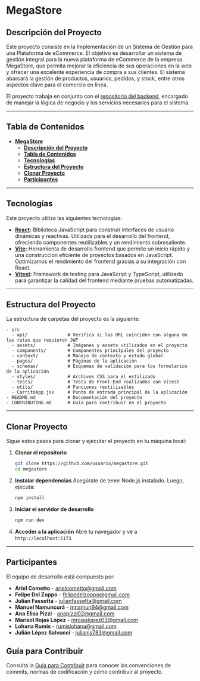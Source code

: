 # **MegaStore**

## **Descripción del Proyecto**
Este proyecto consiste en la Implementación de un Sistema de Gestión para una Plataforma de eCommerce. El objetivo es desarrollar un sistema de gestión integral para la nueva plataforma de eCommerce de la empresa MegaStore, que permita mejorar la eficiencia de sus operaciones en la web y ofrecer una excelente experiencia de compra a sus clientes. El sistema abarcará la gestión de productos, usuarios, pedidos, y stock, entre otros aspectos clave para el comercio en línea.

El proyecto trabaja en conjunto con el [repositorio del backend](https://github.com/usuario/megastore-backend), encargado de manejar la lógica de negocio y los servicios necesarios para el sistema.

---

## **Tabla de Contenidos**
- [**MegaStore**](#megastore)
  - [**Descripción del Proyecto**](#descripción-del-proyecto)
  - [**Tabla de Contenidos**](#tabla-de-contenidos)
  - [**Tecnologías**](#tecnologías)
  - [**Estructura del Proyecto**](#estructura-del-proyecto)
  - [**Clonar Proyecto**](#clonar-proyecto)
  - [**Participantes**](#participantes)

---

## **Tecnologías**

Este proyecto utiliza las siguientes tecnologías:

- **[React](https://react.dev/):** Biblioteca JavaScript para construir interfaces de usuario dinámicas y reactivas. Utilizada para el desarrollo del frontend, ofreciendo componentes reutilizables y un rendimiento sobresaliente.
- **[Vite](https://vitejs.dev/):** Herramienta de desarrollo frontend que permite un inicio rápido y una construcción eficiente de proyectos basados en JavaScript. Optimizamos el rendimiento del frontend gracias a su integración con React.
- **[Vitest](https://vitest.dev/):** Framework de testing para JavaScript y TypeScript, utilizado para garantizar la calidad del frontend mediante pruebas automatizadas.

---

## **Estructura del Proyecto**

La estructura de carpetas del proyecto es la siguiente:

```plaintext
- src
  - api/               # Verifica si las URL coinciden con alguna de las rutas que requieren JWT
  - assets/            # Imágenes y assets utilizados en el proyecto
  - components/        # Componentes principales del proyecto
  - context/           # Manejo de contexto y estado global
  - pages/             # Páginas de la aplicación
  - schemas/           # Esquemas de validación para los formularios de la aplicación
  - styles/            # Archivos CSS para el estilizado
  - tests/             # Tests de Front-End realizados con Vitest
  - utils/             # Funciones reutilizables
  - CarritoApp.jsx     # Punto de entrada principal de la aplicación
- README.md            # Documentación del proyecto
- CONTRIBUTING.md      # Guía para contribuir en el proyecto
```

---

## **Clonar Proyecto**

Sigue estos pasos para clonar y ejecutar el proyecto en tu máquina local:

1. **Clonar el repositorio**
   ```bash
   git clone https://github.com/usuario/megastore.git
   cd megastore
   ```

2. **Instalar dependencias**
   Asegúrate de tener Node.js instalado. Luego, ejecuta:
   ```bash
   npm install
   ```

3. **Iniciar el servidor de desarrollo**
   ```bash
   npm run dev
   ```

4. **Acceder a la aplicación**
   Abre tu navegador y ve a `http://localhost:5173`.

---

## **Participantes**

El equipo de desarrollo está compuesto por:

- **Ariel Cometto** - [arielcometto@gmail.com](mailto:arielcometto@gmail.com)
- **Felipe Del Zoppo** - [felipedelzoppo@gmail.com](mailto:felipedelzoppo@gmail.com)
- **Julian Fassetta** - [julianfassetta@gmail.com](mailto:julianfassetta@gmail.com)
- **Manuel Namuncurá** - [mnamun94@gmail.com](mailto:mnamun94@gmail.com)
- **Ana Elisa Pizzi** - [anapizzi02@gmail.com](mailto:anapizzi02@gmail.com)
- **Marisol Rojas López** - [mrojaslopez03@gmail.com](mailto:mrojaslopez03@gmail.com)
- **Lohana Rumis** - [rumislohana@gmail.com](mailto:rumislohana@gmail.com)
- **Julián López Salvucci** - [julianls783@gmail.com](mailto:julianls783@gmail.com)

## **Guía para Contribuir**

Consulta la [Guía para Contribuir](CONTRIBUTING.md) para conocer las convenciones de commits, normas de codificación y cómo contribuir al proyecto.
